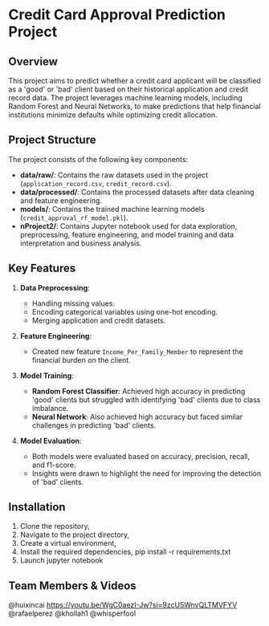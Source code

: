 # Credit Card Approval Prediction Project

## Overview

This project aims to predict whether a credit card applicant will be classified as a 'good' or 'bad' client based on their historical application and credit record data. The project leverages machine learning models, including Random Forest and Neural Networks, to make predictions that help financial institutions minimize defaults while optimizing credit allocation.

## Project Structure

The project consists of the following key components:

- **data/raw/**: Contains the raw datasets used in the project (`application_record.csv`, `credit_record.csv`).
- **data/processed/**: Contains the processed datasets after data cleaning and feature engineering.
- **models/**: Contains the trained machine learning models (`credit_approval_rf_model.pkl`).
- **nProject2/**: Contains Jupyter notebook used for data exploration, preprocessing, feature engineering, and model training and data interpretation and business analysis.
  
## Key Features

1. **Data Preprocessing**:
   - Handling missing values.
   - Encoding categorical variables using one-hot encoding.
   - Merging application and credit datasets.
   
2. **Feature Engineering**:
   - Created new feature `Income_Per_Family_Member` to represent the financial burden on the client.
   
3. **Model Training**:
   - **Random Forest Classifier**: Achieved high accuracy in predicting 'good' clients but struggled with identifying 'bad' clients due to class imbalance.
   - **Neural Network**: Also achieved high accuracy but faced similar challenges in predicting 'bad' clients.
   
4. **Model Evaluation**:
   - Both models were evaluated based on accuracy, precision, recall, and f1-score.
   - Insights were drawn to highlight the need for improving the detection of 'bad' clients.

## Installation

1. Clone the repository,
2. Navigate to the project directory,
3. Create a virtual environment,
4. Install the required dependencies,
    pip install -r requirements.txt
5. Launch jupyter notebook


## Team Members & Videos 
@huixincai   https://youtu.be/WgC0aezI-Jw?si=9zcU5WnvQLTMVFYV
@rafaelperez @khollah1 @whisperfool

